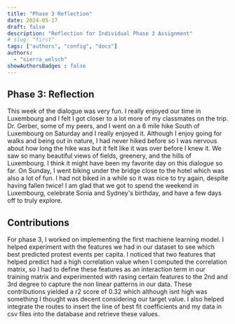 ```yaml
---
title: "Phase 3 Reflection"
date: 2024-05-17
draft: false
description: "Reflection for Individual Phase 3 Assignment"
# slug: "first"
tags: ["authors", "config", "docs"]
authors:
  - "sierra_welsch"
showAuthorsBadges : false
---
```


## Phase 3: Reflection
This week of the dialogue was very fun. I really enjoyed our time in Luxembourg and I felt I got closer to a lot more of my classmates on the trip. Dr. Gerber, some of my peers, and I went on a 6 mile hike South of Luxembourg on Saturday and I really enjoyed it. Although I enjoy going for walks and being out in nature, I had never hiked before so I was nervous about how long the hike was but it felt like it was over before I knew it. We saw so many beautiful views of fields, greenery, and the hills of Luxembourg. I think it might have been my favorite day on this dialogue so far. On Sunday, I went biking under the bridge close to the hotel which was also a lot of fun. I had not biked in a while so it was nice to try again, despite having fallen twice! I am glad that we got to spend the weekend in Luxembourg,  celebrate Sonia and Sydney's birthday, and have a few days off to truly explore.

## Contributions
For phase 3, I worked on implementing the first machiene learning model. I helped experiment with the features we had in our dataset to see which best predicted protest events per capita. I noticed that two features that helped predict had a high correlation value when I computed the correlation matrix, so I had to define these features as an interaction term in our training matrix and experimented with rasing certain features to the 2nd and 3rd degree to capture the non linear patterns in our data. These contributions yielded a r2 score of 0.32 which although isnt high was something I thought was decent considering our target value. I also helped integrate the routes to insert the line of best fit coefficients and my data in csv files into the database and retrieve these values. 